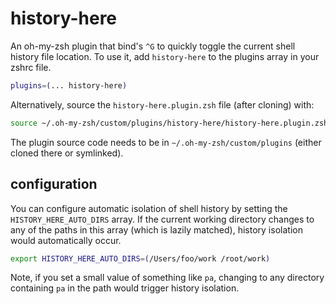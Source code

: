 # history-here

An oh-my-zsh plugin that bind's `^G` to quickly toggle the current shell history file location. To use it, add `history-here` to the plugins array in your zshrc file.

```zsh
plugins=(... history-here)
```

Alternatively, source the `history-here.plugin.zsh` file (after cloning) with:

```zsh
source ~/.oh-my-zsh/custom/plugins/history-here/history-here.plugin.zsh
```

The plugin source code needs to be in `~/.oh-my-zsh/custom/plugins` (either cloned there or symlinked).

## configuration

You can configure automatic isolation of shell history by setting the `HISTORY_HERE_AUTO_DIRS` array. If the current working directory changes to any of the paths in this array (which is lazily matched), history isolation would automatically occur.

```zsh
export HISTORY_HERE_AUTO_DIRS=(/Users/foo/work /root/work)
```

Note, if you set a small value of something like `pa`, changing to any directory containing `pa` in the path would trigger history isolation.
